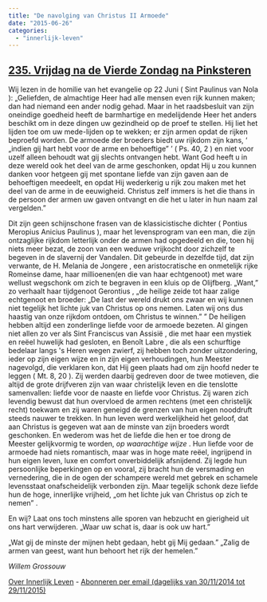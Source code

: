 ```yaml
---
title: "De navolging van Christus II Armoede"
date: "2015-06-26"
categories: 
  - "innerlijk-leven"
---
```


## [235\. Vrijdag na de Vierde Zondag na Pinksteren](http://ift.tt/1BF9feV)

Wij lezen in de homilie van het evangelie op 22 Juni ( Sint Paulinus van Nola ): „Geliefden, de almachtige Heer had alle mensen even rijk kunnen maken; dan had niemand een ander nodig gehad. Maar in het raadsbesluit van zijn oneindige goedheid heeft de barmhartige en medelijdende Heer het anders beschikt om in deze dingen uw gezindheid op de proef te stellen. Hij liet het lijden toe om uw mede-lijden op te wekken; er zijn armen opdat de rijken beproefd worden. De armoede der broeders biedt uw rijkdom zijn kans, ‘ „indien gij hart hebt voor de arme en behoeftige” ’ ( Ps. 40, 2 ) en niet voor uzelf alleen behoudt wat gij slechts ontvangen hebt. Want God heeft u in deze wereld ook het deel van de arme geschonken, opdat Hij u zou kunnen danken voor hetgeen gij met spontane liefde van zijn gaven aan de behoeftigen meedeelt, en opdat Hij wederkerig u rijk zou maken met het deel van de arme in de eeuwigheid. Christus zelf immers is het die thans in de persoon der armen uw gaven ontvangt en die het u later in hun naam zal vergelden.”

Dit zijn geen schijnschone frasen van de klassicistische dichter ( Pontius Meropius Anicius Paulinus ), maar het levensprogram van een man, die zijn ontzaglijke rijkdom letterlijk onder de armen had opgedeeld en die, toen hij niets meer bezat, de zoon van een weduwe vrijkocht door zichzelf te begeven in de slavernij der Vandalen. Dit gebeurde in dezelfde tijd, dat zijn verwante, de H. Melania de Jongere , een aristocratische en onmetelijk rijke Romeinse dame, haar millioenen(en die van haar echtgenoot) met ware wellust wegschonk om zich te begraven in een kluis op de Olijfberg. „Want,” zo verhaalt haar tijdgenoot Gerontius , „de heilige zeide tot haar zalige echtgenoot en broeder: „De last der wereld drukt ons zwaar en wij kunnen niet tegelijk het lichte juk van Christus op ons nemen. Laten wij ons dus haastig van onze rijkdom ontdoen, om Christus te winnen.” ” De heiligen hebben altijd een zonderlinge liefde voor de armoede bezeten. Al gingen niet allen zo ver als Sint Franciscus van Assisië , die met haar een mystiek en reëel huwelijk had gesloten, en Benoît Labre , die als een schurftige bedelaar langs 's Heren wegen zwierf, zij hebben toch zonder uitzondering, ieder op zijn eigen wijze en in zijn eigen verhoudingen, hun Meester nagevolgd, die verklaren kon, dat Hij geen plaats had om zijn hoofd neder te leggen ( Mt. 8, 20 ). Zij werden daarbij gedreven door de twee motieven, die altijd de grote drijfveren zijn van waar christelijk leven en die tenslotte samenvallen: liefde voor de naaste en liefde voor Christus. Zij waren zich levendig bewust dat hun overvloed de armen rechtens (met een christelijk recht) toekwam en zij waren geneigd de grenzen van hun eigen nooddruft steeds nauwer te trekken. In hun leven werd werkelijkheid het geloof, dat aan Christus is gegeven wat aan de minste van zijn broeders wordt geschonken. En wederom was het de liefde die hen er toe drong de Meester gelijkvormig te worden, _op waarachtige wijze_ . Hun liefde voor de armoede had niets romantisch, maar was in hoge mate reëel, ingrijpend in hun eigen leven, luxe en comfort onverbiddelijk afsnijdend. Zij legde hun persoonlijke beperkingen op en vooral, zij bracht hun de versmading en vernedering, die in de ogen der schampere wereld met gebrek en schamele levensstaat onafscheidelijk verbonden zijn. Maar tegelijk schonk deze liefde hun de hoge, innerlijke vrijheid, „om het lichte juk van Christus op zich te nemen” .

En wij? Laat ons toch minstens alle sporen van hebzucht en gierigheid uit ons hart verwijderen. „Waar uw schat is, daar is ook uw hart.”

„Wat gij de minste der mijnen hebt gedaan, hebt gij Mij gedaan.” „Zalig de armen van geest, want hun behoort het rijk der hemelen.”

_Willem Grossouw_

[Over Innerlijk Leven](http://ift.tt/1y6X5mY) - [Abonneren per email (dagelijks van 30/11/2014 tot 29/11/2015)](http://eepurl.com/9P3DT)
